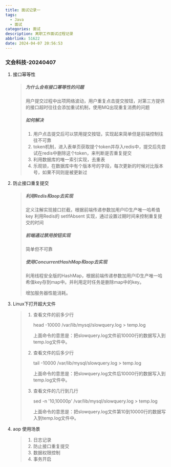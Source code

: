 ```yaml
---
title: 面试记录一
tags:
  - Java
  - 面试
categories: 面试
description: 离职工作面试过程记录
abbrlink: 51622
date: 2024-04-07 20:56:53
---
```


### 文会科技-20240407

1. 接口幂等性

   > #####  为什么会有接口幂等性的问题
   >
   > 用户提交过程中出项网络波动，用户重复点击提交按钮，对第三方提供的接口超时往往会添加重试机制，使用MQ出现重复消费的问题
   >
   > ##### 如何解决
   >
   > 1. 用户点击提交后可以禁用提交按钮，实现起来简单但是前端控制往往不可靠
   > 2. token机制，进入表单页获取提个token并存入redis中，提交后先尝试在redis中删除这个token，来判断是否重复提交
   > 3. 利用数据库的唯一索引实现，去重表
   > 4. 乐观锁，在数据库中有个版本号的字段，每次更新的时候对比版本号，如果不同则是被更新过

2. 防止接口重复提交

   > ##### 利用Redis和aop去实现
   >
   > 定义注解实现接口拦截，根据前端传递参数加用户ID生产唯一哈希值key  利用Redis的 setIfAbsent 实现，通过设置过期时间来控制重复提交的时间
   >
   > ##### 前端通过禁用按钮实现
   >
   > 简单但不可靠
   >
   > ##### 使用ConcurrentHashMap和aop去实现
   >
   > 利用线程安全版的HashMap，根据前端传递参数加用户ID生产唯一哈希值key存到map中。并利用定时任务是删除map中的key。
   >
   > 增加服务器性能消耗。

3. Linux下打开超大文件 

   > 1. 查看文件的前多少行
   >
   >    head -10000 /var/lib/mysql/slowquery.log > temp.log
   >
   >    上面命令的意思是：把slowquery.log文件前10000行的数据写入到temp.log文件中。
   >
   > 2. 查看文件的后多少行
   >
   >    tail -10000 /var/lib/mysql/slowquery.log > temp.log
   >
   >    上面命令的意思是：把slowquery.log文件后10000行的数据写入到temp.log文件中。
   >
   > 3. 查看文件的几行到几行
   >
   >    sed -n '10,10000p' /var/lib/mysql/slowquery.log > temp.log
   >
   >    上面命令的意思是：把slowquery.log文件第10到10000行的数据写入到temp.log文件中。

4. aop 使用场景

   > 1. 日志记录
   > 2. 防止接口重复提交
   > 3. 数据权限控制
   > 4. 事务开启

